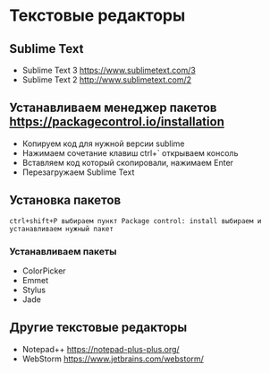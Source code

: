 # Текстовые редакторы

## Sublime Text
* Sublime Text 3 https://www.sublimetext.com/3
* Sublime Text 2 http://www.sublimetext.com/2
## Устанавливаем менеджер пакетов https://packagecontrol.io/installation
* Копируем код для нужной версии sublime
* Нажимаем сочетание клавиш ctrl+` открываем консоль
* Вставляем код который скопировали, нажимаем Enter
* Перезагружаем Sublime Text
## Установка пакетов
```
ctrl+shift+P выбираем пункт Package control: install выбираем и устанавливаем нужный пакет
```
### Устанавливаем пакеты
* ColorPicker
* Emmet
* Stylus
* Jade

## Другие текстовые редакторы
* Notepad++ https://notepad-plus-plus.org/
* WebStorm https://www.jetbrains.com/webstorm/

